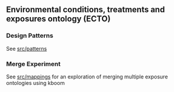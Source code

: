 ## Environmental conditions, treatments and exposures ontology (ECTO)

### Design Patterns

See [src/patterns](src/patterns) 

### Merge Experiment

See [src/mappings](src/mappings) for an exploration of merging multiple exposure ontologies using kboom


